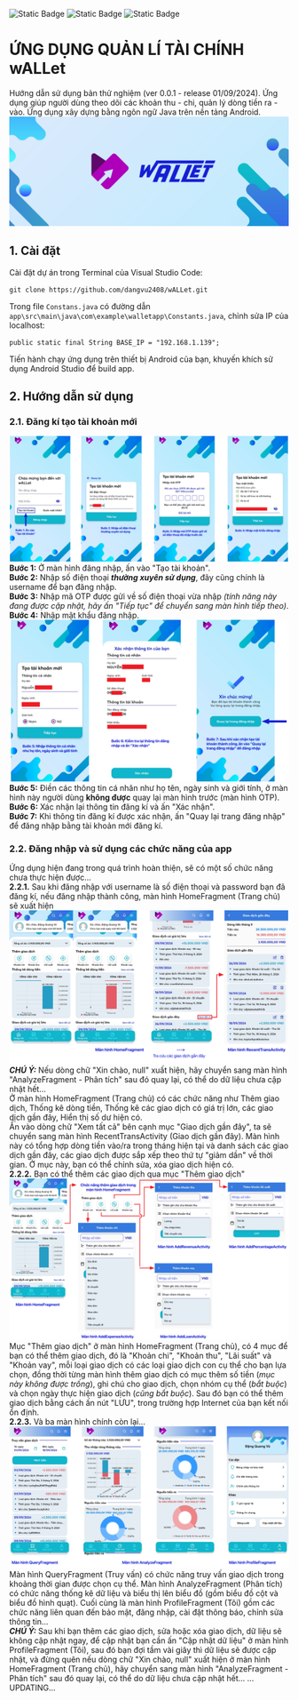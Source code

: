 ![Static Badge](https://img.shields.io/badge/version-0.0.1-blue)
![Static Badge](https://img.shields.io/badge/release-02%2F09%2F2024-blue)
![Static Badge](https://img.shields.io/badge/build-partial%20success-orange)

# ỨNG DỤNG QUẢN LÍ TÀI CHÍNH wALLet
Hướng dẫn sử dụng bản thử nghiệm (ver 0.0.1 - release 01/09/2024). Ứng dụng giúp người dùng theo dõi các khoản thu - chi, quản lý dòng tiền ra - vào. Ứng dụng xây dựng bằng ngôn ngữ Java trên nền tảng Android.
<img src="https://github.com/dangvu2408/wALLet/blob/master/app/src/main/res/drawable/fullbanner.png"> 

## 1. Cài đặt
Cài đặt dự án trong Terminal của Visual Studio Code: 
```
git clone https://github.com/dangvu2408/wALLet.git
``` 
Trong file `Constans.java` có đường dẫn `app\src\main\java\com\example\walletapp\Constants.java`, chỉnh sửa IP của localhost:
```
public static final String BASE_IP = "192.168.1.139";
```
Tiến hành chạy ứng dụng trên thiết bị Android của bạn, khuyến khích sử dụng Android Studio để build app. 

## 2. Hướng dẫn sử dụng
### 2.1. Đăng kí tạo tài khoản mới
<img src="https://github.com/dangvu2408/wALLet/blob/master/app/src/main/res/drawable/guide001.png"> \
**Bước 1:** Ở màn hình đăng nhập, ấn vào "Tạo tài khoản". \
**Bước 2:** Nhập số điện thoại ***thường xuyên sử dụng***, đây cũng chính là username để bạn đăng nhập. \
**Bước 3:** Nhập mã OTP được gửi về số điện thoại vừa nhập *(tính năng này đang được cập nhật, hãy ấn "Tiếp tục" để chuyển sang màn hình tiếp theo)*. \
**Bước 4:** Nhập mật khẩu đăng nhập. \
<img src="https://github.com/dangvu2408/wALLet/blob/master/app/src/main/res/drawable/guide002.png"> \
**Bước 5:** Điền các thông tin cá nhân như họ tên, ngày sinh và giới tính, ở màn hình này người dùng **không được** quay lại màn hình trước (màn hình OTP). \
**Bước 6:** Xác nhận lại thông tin đăng kí và ấn "Xác nhận". \
**Bước 7:** Khi thông tin đăng kí được xác nhận, ấn "Quay lại trang đăng nhập" để đăng nhập bằng tài khoản mới đăng kí. 

### 2.2. Đăng nhập và sử dụng các chức năng của app
Ứng dụng hiện đang trong quá trình hoàn thiện, sẽ có một số chức năng chưa thực hiện được... \
**2.2.1.** Sau khi đăng nhập với username là số điện thoại và password bạn đã đăng kí, nếu đăng nhập thành công, màn hình HomeFragment (Trang chủ) sẽ xuất hiện \
<img src="https://github.com/dangvu2408/wALLet/blob/master/app/src/main/res/drawable/guide003.png"> \
***CHÚ Ý:*** Nếu dòng chữ "Xin chào, null" xuất hiện, hãy chuyển sang màn hình "AnalyzeFragment - Phân tích" sau đó quay lại, có thể do dữ liệu chưa cập nhật hết... \
Ở màn hình HomeFragment (Trang chủ) có các chức năng như Thêm giao dịch, Thống kê dòng tiền, Thống kê các giao dịch có giá trị lớn, các giao dịch gần đây, Hiển thị số dư hiện có. \
Ấn vào dòng chữ "Xem tất cả" bên cạnh mục "Giao dịch gần đây", ta sẽ chuyển sang màn hình RecentTransActivity (Giao dịch gần đây). Màn hình này có tổng hợp dòng tiền vào/ra trong tháng hiện tại và danh sách các giao dịch gần đây, các giao dịch được sắp xếp theo thứ tự "giảm dần" về thời gian. Ở mục này, bạn có thể chỉnh sửa, xóa giao dịch hiện có. \
**2.2.2.** Bạn có thể thêm các giao dịch qua mục "Thêm giao dịch" \
<img src="https://github.com/dangvu2408/wALLet/blob/master/app/src/main/res/drawable/guide004.png"> \
Mục "Thêm giao dịch" ở màn hình HomeFragment (Trang chủ), có 4 mục để bạn có thể thêm giao dịch, đó là "Khoản chi", "Khoản thu", "Lãi suất" và "Khoản vay", mỗi loại giao dịch có các loại giao dịch con cụ thể cho bạn lựa chọn, đồng thời từng màn hình thêm giao dịch có mục thêm số tiền (*mục này không được trống*), ghi chú cho giao dịch, chọn nhóm cụ thể (*bắt buộc*) và chọn ngày thực hiện giao dịch (*cũng bắt buộc*). Sau đó bạn có thể thêm giao dịch bằng cách ấn nút "LƯU", trong trường hợp Internet của bạn kết nối ổn định. \
**2.2.3.** Và ba màn hình chính còn lại... \
<img src="https://github.com/dangvu2408/wALLet/blob/master/app/src/main/res/drawable/guide005.png"> \
Màn hình QueryFragment (Truy vấn) có chức năng truy vấn giao dịch trong khoảng thời gian được chọn cụ thể. Màn hình AnalyzeFragment (Phân tích) có chức năng thống kê dữ liệu và biểu thị lên biểu đồ (gồm biểu đồ cột và biểu đồ hình quạt). Cuối cùng là màn hình ProfileFragment (Tôi) gồm các chức năng liên quan đến bảo mật, đăng nhập, cài đặt thông báo, chỉnh sửa thông tin... \
***CHÚ Ý:*** Sau khi bạn thêm các giao dịch, sửa hoặc xóa giao dịch, dữ liệu sẽ không cập nhật ngay, để cập nhật bạn cần ấn "Cập nhật dữ liệu" ở màn hình ProfileFragment (Tôi), sau đó bạn đợi tầm vài giây thì dữ liệu sẽ được cập nhật, và đừng quên nếu dòng chữ "Xin chào, null" xuất hiện ở màn hình HomeFragment (Trang chủ), hãy chuyển sang màn hình "AnalyzeFragment - Phân tích" sau đó quay lại, có thể do dữ liệu chưa cập nhật hết...  ... \
UPDATING...
